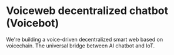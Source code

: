 # Voiceweb decentralized chatbot (Voicebot)

We're building a voice-driven decentralized smart web based on voicechain. 
The universal bridge between AI chatbot and IoT.

```shell

```